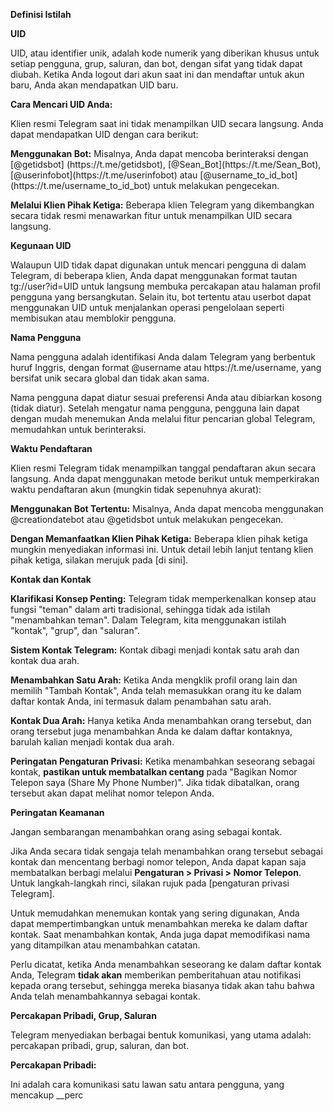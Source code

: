 __Definisi Istilah__

__UID__

UID, atau identifier unik, adalah kode numerik yang diberikan khusus untuk setiap pengguna, grup, saluran, dan bot, dengan sifat yang tidak dapat diubah. Ketika Anda logout dari akun saat ini dan mendaftar untuk akun baru, Anda akan mendapatkan UID baru.

__Cara Mencari UID Anda:__

Klien resmi Telegram saat ini tidak menampilkan UID secara langsung. Anda dapat mendapatkan UID dengan cara berikut:

__Menggunakan Bot:__ Misalnya, Anda dapat mencoba berinteraksi dengan \[@getidsbot\] (https://t\.me/getidsbot), \[@Sean\_Bot\](https://t\.me/Sean\_Bot), \[@userinfobot\](https://t\.me/userinfobot) atau \[@username\_to\_id\_bot\] (https://t\.me/username\_to\_id\_bot) untuk melakukan pengecekan.

__Melalui Klien Pihak Ketiga:__ Beberapa klien Telegram yang dikembangkan secara tidak resmi menawarkan fitur untuk menampilkan UID secara langsung.

__Kegunaan UID__

Walaupun UID tidak dapat digunakan untuk mencari pengguna di dalam Telegram, di beberapa klien, Anda dapat menggunakan format tautan tg://user?id=UID untuk langsung membuka percakapan atau halaman profil pengguna yang bersangkutan. Selain itu, bot tertentu atau userbot dapat menggunakan UID untuk menjalankan operasi pengelolaan seperti membisukan atau memblokir pengguna.

__Nama Pengguna__

Nama pengguna adalah identifikasi Anda dalam Telegram yang berbentuk huruf Inggris, dengan format @username atau https://t\.me/username, yang bersifat unik secara global dan tidak akan sama.

Nama pengguna dapat diatur sesuai preferensi Anda atau dibiarkan kosong (tidak diatur). Setelah mengatur nama pengguna, pengguna lain dapat dengan mudah menemukan Anda melalui fitur pencarian global Telegram, memudahkan untuk berinteraksi.

__Waktu Pendaftaran__

Klien resmi Telegram tidak menampilkan tanggal pendaftaran akun secara langsung. Anda dapat menggunakan metode berikut untuk memperkirakan waktu pendaftaran akun (mungkin tidak sepenuhnya akurat):

__Menggunakan Bot Tertentu:__ Misalnya, Anda dapat mencoba menggunakan @creationdatebot atau @getidsbot untuk melakukan pengecekan.

__Dengan Memanfaatkan Klien Pihak Ketiga:__ Beberapa klien pihak ketiga mungkin menyediakan informasi ini. Untuk detail lebih lanjut tentang klien pihak ketiga, silakan merujuk pada \[di sini\].

__Kontak dan Kontak__

__Klarifikasi Konsep Penting:__ Telegram tidak memperkenalkan konsep atau fungsi "teman" dalam arti tradisional, sehingga tidak ada istilah "menambahkan teman". Dalam Telegram, kita menggunakan istilah "kontak", "grup", dan "saluran".

__Sistem Kontak Telegram:__ Kontak dibagi menjadi kontak satu arah dan kontak dua arah.

__Menambahkan Satu Arah:__ Ketika Anda mengklik profil orang lain dan memilih "Tambah Kontak", Anda telah memasukkan orang itu ke dalam daftar kontak Anda, ini termasuk dalam penambahan satu arah.

__Kontak Dua Arah:__ Hanya ketika Anda menambahkan orang tersebut, dan orang tersebut juga menambahkan Anda ke dalam daftar kontaknya, barulah kalian menjadi kontak dua arah.

__Peringatan Pengaturan Privasi:__ Ketika menambahkan seseorang sebagai kontak, __pastikan untuk membatalkan centang__ pada "Bagikan Nomor Telepon saya (Share My Phone Number)". Jika tidak dibatalkan, orang tersebut akan dapat melihat nomor telepon Anda.

__Peringatan Keamanan__

Jangan sembarangan menambahkan orang asing sebagai kontak.

Jika Anda secara tidak sengaja telah menambahkan orang tersebut sebagai kontak dan mencentang berbagi nomor telepon, Anda dapat kapan saja membatalkan berbagi melalui __Pengaturan > Privasi > Nomor Telepon__. Untuk langkah-langkah rinci, silakan rujuk pada \[pengaturan privasi Telegram\].

Untuk memudahkan menemukan kontak yang sering digunakan, Anda dapat mempertimbangkan untuk menambahkan mereka ke dalam daftar kontak. Saat menambahkan kontak, Anda juga dapat memodifikasi nama yang ditampilkan atau menambahkan catatan.

Perlu dicatat, ketika Anda menambahkan seseorang ke dalam daftar kontak Anda, Telegram __tidak akan__ memberikan pemberitahuan atau notifikasi kepada orang tersebut, sehingga mereka biasanya tidak akan tahu bahwa Anda telah menambahkannya sebagai kontak.

__Percakapan Pribadi, Grup, Saluran__

Telegram menyediakan berbagai bentuk komunikasi, yang utama adalah: percakapan pribadi, grup, saluran, dan bot.

__Percakapan Pribadi:__

Ini adalah cara komunikasi satu lawan satu antara pengguna, yang mencakup __perc